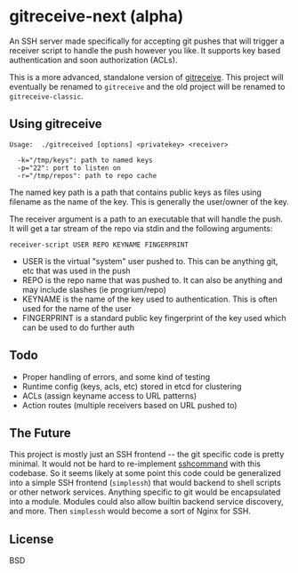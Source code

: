 # gitreceive-next (alpha)

An SSH server made specifically for accepting git pushes that will trigger a receiver script to handle the push however you like. It supports key based authentication and soon authorization (ACLs). 

This is a more advanced, standalone version of [gitreceive](https://github.com/progrium/gitreceive). This project will eventually be renamed to `gitreceive` and the old project will be renamed to `gitreceive-classic`. 

## Using gitreceive

```
Usage:  ./gitreceived [options] <privatekey> <receiver>

  -k="/tmp/keys": path to named keys
  -p="22": port to listen on
  -r="/tmp/repos": path to repo cache
```

The named key path is a path that contains public keys as files using filename as the name of the key. This is generally the user/owner of the key. 

The receiver argument is a path to an executable that will handle the push. It will get a tar stream of the repo via stdin and the following arguments:

	receiver-script USER REPO KEYNAME FINGERPRINT

* USER is the virtual "system" user pushed to. This can be anything git, etc that was used in the push
* REPO is the repo name that was pushed to. It can also be anything and may include slashes (ie progrium/repo)
* KEYNAME is the name of the key used to authentication. This is often used for the name of the user
* FINGERPRINT is a standard public key fingerprint of the key used which can be used to do further auth

## Todo

* Proper handling of errors, and some kind of testing
* Runtime config (keys, acls, etc) stored in etcd for clustering
* ACLs (assign keyname access to URL patterns)
* Action routes (multiple receivers based on URL pushed to)

## The Future

This project is mostly just an SSH frontend -- the git specific code is pretty minimal. It would not be hard to re-implement [sshcommand](https://github.com/progrium/sshcommand) with this codebase. So it seems likely at some point this code could be generalized into a simple SSH frontend (`simplessh`) that would backend to shell scripts or other network services. Anything specific to git would be encapsulated into a module. Modules could also allow builtin backend service discovery, and more. Then `simplessh` would become a sort of Nginx for SSH.

## License
 
 BSD